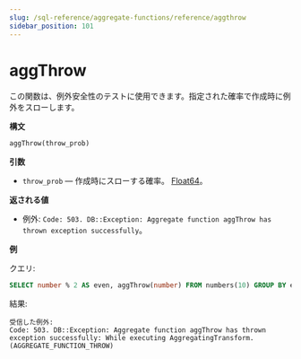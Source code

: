 ```yaml
---
slug: /sql-reference/aggregate-functions/reference/aggthrow
sidebar_position: 101
---
```


# aggThrow

この関数は、例外安全性のテストに使用できます。指定された確率で作成時に例外をスローします。

**構文**

```sql
aggThrow(throw_prob)
```

**引数**

- `throw_prob` — 作成時にスローする確率。 [Float64](../../data-types/float.md)。

**返される値**

- 例外: `Code: 503. DB::Exception: Aggregate function aggThrow has thrown exception successfully`。

**例**

クエリ:

```sql
SELECT number % 2 AS even, aggThrow(number) FROM numbers(10) GROUP BY even;
```

結果:

```response
受信した例外:
Code: 503. DB::Exception: Aggregate function aggThrow has thrown exception successfully: While executing AggregatingTransform. (AGGREGATE_FUNCTION_THROW)
```
